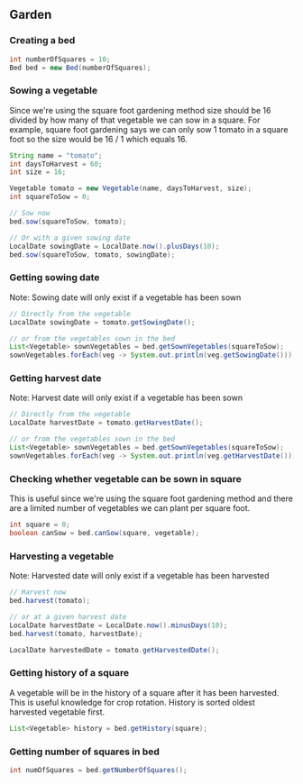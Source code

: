 ## Garden

### Creating a bed

``` java
int numberOfSquares = 10;
Bed bed = new Bed(numberOfSquares);
```

### Sowing a vegetable

Since we're using the square foot gardening method size should be 16 divided by how many of that vegetable we can sow in
a square. For example, square foot gardening says we can only sow 1 tomato in a square foot so the size would be 16 / 1
which equals 16.

``` java
String name = "tomato";
int daysToHarvest = 60;
int size = 16;

Vegetable tomato = new Vegetable(name, daysToHarvest, size);
int squareToSow = 0;

// Sow now
bed.sow(squareToSow, tomato);

// Or with a given sowing date
LocalDate sowingDate = LocalDate.now().plusDays(10);
bed.sow(squareToSow, tomato, sowingDate);
```

### Getting sowing date

Note: Sowing date will only exist if a vegetable has been sown

``` java
// Directly from the vegetable
LocalDate sowingDate = tomato.getSowingDate();

// or from the vegetables sown in the bed
List<Vegetable> sownVegetables = bed.getSownVegetables(squareToSow);
sownVegetables.forEach(veg -> System.out.println(veg.getSowingDate()));
```

### Getting harvest date

Note: Harvest date will only exist if a vegetable has been sown

``` java
// Directly from the vegetable
LocalDate harvestDate = tomato.getHarvestDate();

// or from the vegetables sown in the bed
List<Vegetable> sownVegetables = bed.getSownVegetables(squareToSow);
sownVegetables.forEach(veg -> System.out.println(veg.getHarvestDate()));
```

### Checking whether vegetable can be sown in square

This is useful since we're using the square foot gardening method and there are a limited number of vegetables we can
plant per square foot.

``` java
int square = 0;
boolean canSow = bed.canSow(square, vegetable);
```

### Harvesting a vegetable

Note: Harvested date will only exist if a vegetable has been harvested

``` java
// Harvest now
bed.harvest(tomato);

// or at a given harvest date
LocalDate harvestDate = LocalDate.now().minusDays(10);
bed.harvest(tomato, harvestDate);

LocalDate harvestedDate = tomato.getHarvestedDate();
```

### Getting history of a square

A vegetable will be in the history of a square after it has been harvested. This is useful knowledge for crop rotation.
History is sorted oldest harvested vegetable first.

``` java
List<Vegetable> history = bed.getHistory(square);
```

### Getting number of squares in bed

``` java
int numOfSquares = bed.getNumberOfSquares();
```
